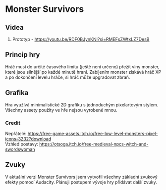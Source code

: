 # Monster Survivors

## Videa
1. Prototyp - https://youtu.be/RDF0BJynKNI?si=RMEFsZWtxLZ7DesB

## Princip hry
Hráč musí do určité časového limitu (ještě není určeno) přežít vlny monster, které jsou silnější po každé minutě hraní. Zabíjením monster získává hráč XP a po dokončení levelu hráče, si hráč může upgradovat zbraň. 

## Grafika

Hra využívá minimalistické 2D grafiku s jednoduchým pixelartovým stylem. Všechny assety použity ve hře nejsou vyrobené mnou.

### Credit
Nepřátelé: https://free-game-assets.itch.io/free-low-level-monsters-pixel-icons-3232?download
<br>
Vzhled postavy: https://otsoga.itch.io/free-medieval-npcs-witch-and-swordswoman

## Zvuky

V aktuální verzi Monster Survivors jsem vytvořil všechny základní zvukový efekty pomocí Audacity. Plánuji postupem vývoje hry přidávat další zvuky.
